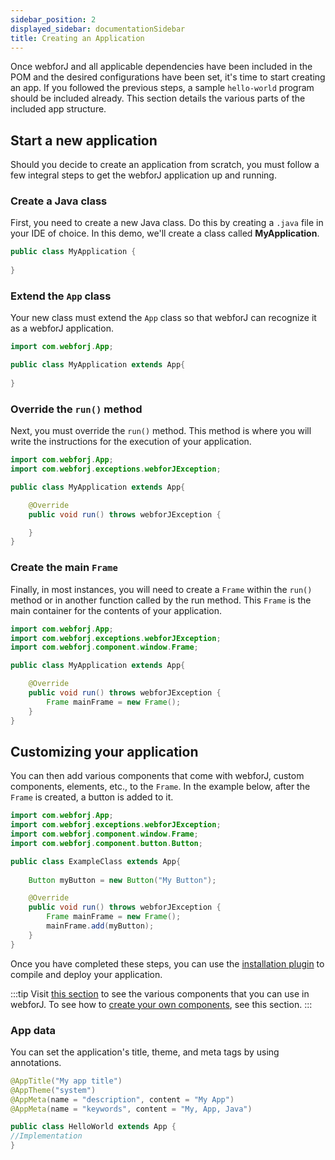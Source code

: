 ```yaml
---
sidebar_position: 2
displayed_sidebar: documentationSidebar
title: Creating an Application
---
```


Once webforJ and all applicable dependencies have been included in the POM and the desired configurations have been set, it's time to start creating an app. If you followed the previous steps, a sample `hello-world` program should be included already. This section details the various parts of the included app structure.

## Start a new application
Should you decide to create an application from scratch, you must follow a few integral steps to get the webforJ application up and running.

### Create a Java class
 
First, you need to create a new Java class. Do this by creating a `.java` file in your IDE of choice. In this demo, we'll 
create a class called **MyApplication**. 

```java
public class MyApplication {
    
}

```
### Extend the `App` class

Your new class must extend the `App` class so that webforJ can recognize it as a webforJ application.

```java
import com.webforj.App;

public class MyApplication extends App{
    
}
```

### Override the `run()` method

Next, you must override the  `run()` method. This method is where you will write the instructions for the execution of your application.

```java
import com.webforj.App;
import com.webforj.exceptions.webforJException;

public class MyApplication extends App{

    @Override
    public void run() throws webforJException { 

    }
}
```

### Create the main `Frame`

Finally, in most instances, you will need to create a `Frame` within the `run()` method or in another function called by the run method. This `Frame` is the main container for the contents of your application.

```java
import com.webforj.App;
import com.webforj.exceptions.webforJException;
import com.webforj.component.window.Frame;

public class MyApplication extends App{

    @Override
    public void run() throws webforJException { 
        Frame mainFrame = new Frame();
    }
}
```

## Customizing your application

You can then add various components that come with webforJ, custom components, elements, etc., to the `Frame`. In the example below, after the `Frame` is created, a button is added to it.

```java
import com.webforj.App;
import com.webforj.exceptions.webforJException;
import com.webforj.component.window.Frame;
import com.webforj.component.button.Button;

public class ExampleClass extends App{
    
    Button myButton = new Button("My Button");

    @Override
    public void run() throws webforJException { 
        Frame mainFrame = new Frame();
        mainFrame.add(myButton);
    }
}
```

Once you have completed these steps, you can use the [installation plugin](./configuration.md) to compile and deploy your application. 

:::tip
Visit [this section](../components/overview) to see the various components that you can use in webforJ. To see how to [create your own components](../building-ui/basics), see this section.
:::

### App data

You can set the application's title, theme, and meta tags by using annotations.

```java
@AppTitle("My app title")
@AppTheme("system")
@AppMeta(name = "description", content = "My App")
@AppMeta(name = "keywords", content = "My, App, Java")

public class HelloWorld extends App {
//Implementation
}
```